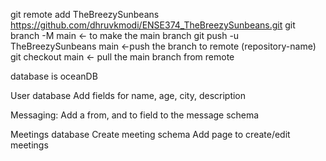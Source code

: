 git remote add TheBreezySunbeans https://github.com/dhruvkmodi/ENSE374_TheBreezySunbeans.git
git branch -M main <- to make the main branch
git push -u TheBreezySunbeans main <-push the branch to remote (repository-name)
git checkout main <- pull the main branch from remote

database is oceanDB

User database
    Add fields for name, age, city, description

Messaging:
    Add a from, and to field to the message schema
    
Meetings database
    Create meeting schema
    Add page to create/edit meetings




